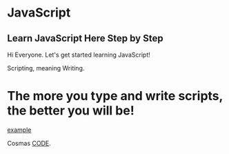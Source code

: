 # JavaScript

## Learn JavaScript Here Step by Step

Hi Everyone. Let's get started learning JavaScript!

Scripting, meaning Writing.

# The more you type and write scripts, the better you will be!

<a href="[http://example.com](https://github.com/christophertopalian)/" target="_blank">example</a>

Cosmas [CODE]([https://pages.github.com/](https://github.com/christophertopalian)).

